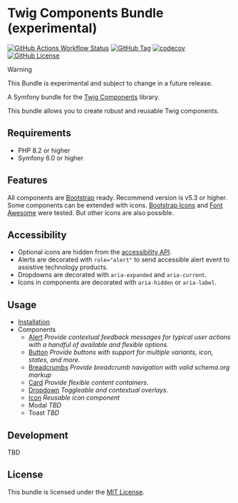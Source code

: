 # Twig Components Bundle (experimental)

[![GitHub Actions Workflow Status](https://img.shields.io/github/actions/workflow/status/codeschubser/twig-components-bundle/ci.yml)](https://github.com/codeschubser/twig-components-bundle/actions/workflows/ci.yml)
[![GitHub Tag](https://img.shields.io/github/v/tag/codeschubser/twig-components-bundle)](https://github.com/codeschubser/twig-components-bundle/tags)
[![codecov](https://codecov.io/gh/codeschubser/twig-components-bundle/branch/master/graph/badge.svg?token=6303H9T6XZ)](https://codecov.io/gh/codeschubser/twig-components-bundle)
[![GitHub License](https://img.shields.io/github/license/codeschubser/twig-components-bundle)](https://github.com/codeschubser/twig-components-bundle/blob/master/LICENSE)

> [!WARNING]  
> This Bundle is experimental and subject to change in a future release.

A Symfony bundle for the [Twig Components](https://symfony.com/bundles/ux-twig-component/current/index.html) library.

This bundle allows you to create robust and reusable Twig components.

## Requirements

- PHP 8.2 or higher
- Symfony 6.0 or higher

## Features

All components are [Bootstrap](https://getbootstrap.com/) ready. Recommend version is v5.3 or higher. Some components can be extended with icons. [Bootstrap Icons](https://icons.getbootstrap.com/) and [Font Awesome](https://fontawesome.com/) were tested. But other icons are also possible.

## Accessibility

- Optional icons are hidden from the [accessibility API](https://developer.mozilla.org/en-US/docs/Web/Accessibility/ARIA/Attributes/aria-hidden).
- Alerts are decorated with `role="alert"` to send accessible alert event to assistive technology products.
- Dropdowns are decorated with `aria-expanded` and `aria-current`.
- Icons in components are decorated with `aria-hidden` or `aria-label`.

## Usage

- [Installation](docs/index.md)
- Components
  - [Alert](docs/alert.md) *Provide contextual feedback messages for typical user actions with a handful of available and flexible options.*
  - [Button](docs/button.md) *Provide buttons with support for multiple variants, icon, states, and more.*
  - [Breadcrumbs](docs/breadcrumbs.md) *Provide breadcrumb navigation with valid schema.org markup*
  - [Card](docs/cards.md) *Provide flexible content containers.*
  - [Dropdown](docs/dropdown.md) *Toggleable and contextual overlays.*
  - [Icon](docs/icon.md) *Reusable icon component*
  - Modal *TBD*
  - Toast *TBD*

## Development

TBD

## License

This bundle is licensed under the [MIT License](LICENSE).
